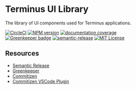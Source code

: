 # Terminus UI Library

The library of UI components used for Terminus applications.

[![CircleCI][circle_badge]][circle_link] [![NPM version][npm_version_image]][npm_url] [![documentation coverage][compodoc_badge]][docs_index] [![Greenkeeper badge][greenkeeper_badge]][greenkeeper] [![semantic-release][semantic_release_badge]][semantic_release] [![MIT License][license_image]][license_url]



## Resources

- [Semantic Release][semantic_release]
- [Greenkeeper][greenkeeper]
- [Commitizen][commitizen]
- [Commitizen VSCode Plugin][commitizen_vsc]


[compodoc_badge]: https://rawgit.com/GetTerminus/terminus-ui/master/docs/images/coverage-badge.svg
[docs_index]: docs/coverage.html
[license_image]: http://img.shields.io/badge/license-MIT-blue.svg
[license_url]: LICENSE
[npm_url]: https://npmjs.org/package/@terminus/ui
[npm_version_image]: http://img.shields.io/npm/v/@terminus/ui.svg
[circle_badge]: https://circleci.com/gh/GetTerminus/terminus-ui/tree/master.svg?style=svg
[circle_link]: https://circleci.com/gh/GetTerminus/terminus-ui/tree/master
[greenkeeper_badge]: https://badges.greenkeeper.io/GetTerminus/terminus-ui.svg
[greenkeeper]: https://greenkeeper.io/
[semantic_release_badge]: https://img.shields.io/badge/%20%20%F0%9F%93%A6%F0%9F%9A%80-semantic--release-e10079.svg
[semantic_release]: https://github.com/semantic-release/semantic-release

[semantic_release]: https://github.com/semantic-release/semantic-release
[commitizen]: https://github.com/commitizen
[commitizen_vsc]: https://github.com/commitizen
